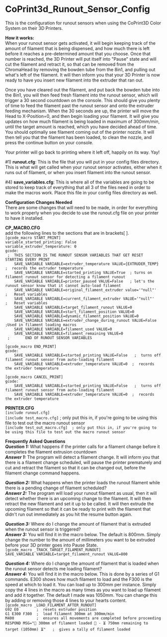 # CoPrint3d_Runout_Sensor_Config
This is the configuration for runout sensors when using the CoPrint3D Color System on their 3D Printers.

**How it works:**  
When your runout sensor gets activated, it will begin keeping track of the amount of filament that is being dispensed, and how much there is left before it reaches a pre-determined amount that you choose.  Once that number is reached, the 3D Printer will put itself into "Pause" state and will cut the filament and retract it, so that can be removed from the ChromaHead by removing the bowden tube from the 8in1, and pulling out what's left of the filament.  It will then inform you that your 3D Printer is now ready to have you insert new filament into the extruder that ran out.

Once you have cleared out the filament, and put back the bowden tube into the 8in1, you will then feed fresh filament into the runout sensor, which will trigger a 30 second countdown on the console.  This should give you plenty of time to feed the filament past the runout sensor and onto the extruder feeding mechanism.  When the 30 seconds are up, the printer will move the Head to X-Position=0, and then begin loading your filament.  It will give you updates on how much filament is being loaded in maximum of 300mm/min, until the target amount is reached, which you have decided ahead of time.  You should optimally see filament coming out of the printer nozzle.  It will then tell you that the filament has been loaded, to clean the nozzle, and press the continue button on your console.  

Your printer will go back to printing where it left off, happily on its way.  Yay!
   
#1) **runout.cfg**:  This is the file that you will put in your config files directory.  This is what will get called when your runout sensor activates, either when it runs out of filament, or when you insert filament into the runout sensor.  

#4) **save_variables.cfg**:  This is where all of the variables are going to be stored to keep track of everything that all 3 of the files need in order to make the macros work.  Place this file in your config files directory as well.

**Configuration Changes Needed**  
There are some changes that will need to be made, in order for everything to work properly when you decide to use the runout.cfg file on your printer to have it installed.  

**CP_MACRO.CFG**  
add the following lines to the sections that are in brackets[ ].  
`[gcode_macro START_PRINT]`  
`variable_started_printing: False`  
`variable_extruder_temperature: 0`  
`gcode:`  
` ;  THIS SECTION IS THE RUNOUT SENSOR VARIABLES THAT GET RESET STARTING EVERY PRINT`  
`    SAVE_VARIABLE VARIABLE=extruder_temperature VALUE={EXTRUDER_TEMP}  ;  records the extruder temperature`  
`    SAVE_VARIABLE VARIABLE=started_printing VALUE=True  ; turns on filament runout sensor for detecting a filament runout`  
`    SAVE_VARIABLE VARIABLE=printer_paused VALUE=False   ; let's the runout sensor know that it cannot auto-load filament`  
`    SAVE_VARIABLE VARIABLE=original_filament_extruder value='"null"'  ;   Reset variables`  
`    SAVE_VARIABLE VARIABLE=current_filament_extruder VALUE='"null"'   ;   Reset variables`  
`    SAVE_VARIABLE VARIABLE=target_filament_runout VALUE=0`  
`    SAVE_VARIABLE VARIABLE=start_filament_position VALUE=0`  
`    SAVE_VARIABLE VARIABLE=dynamic_filament_position VALUE=0`  
`    SAVE_VARIABLE VARIABLE=extruder_change_during_runout VALUE=False  ;Used in filament loading macros`  
`    SAVE_VARIABLE VARIABLE=filament_used VALUE=0`  
`    SAVE_VARIABLE VARIABLE=filament_remaining VALUE=0`  
` ;       END OF RUNOUT SENSOR VARIABLES`  

`[gcode_macro END_PRINT]`    
`gcode:`  
`    SAVE_VARIABLE VARIABLE=started_printing VALUE=False   ;  turns off filament runout sensor from auto-loading filament`  
`    SAVE_VARIABLE VARIABLE=extruder_temperature VALUE=0  ;  records the extruder temperature`  

`[gcode_macro CANCEL_PRINT]`  
`gcode:`  
`    SAVE_VARIABLE VARIABLE=started_printing VALUE=False   ;  turns off filament runout sensor from auto-loading filament`  
`    SAVE_VARIABLE VARIABLE=extruder_temperature VALUE=0  ;  records the extruder temperature`  

**PRINTER.CFG**  
`[include runout.cfg]`  
`[include test_macro.cfg]`  ; only put this in, if you're going to be using this file to test out the macro runout sensor  
`[include test_out_macro.cfg]  ; only put this in, if you're going to be using this file to test out the macro runout sensor`  

**Frequently Asked Questions**  
***Question 1:***  What happens if the printer calls for a filament change before it completes the filament extrusion countdown  
***Answer 1:***  The program will detect a filament change.  It will inform you that there is a filament change scheduled, will pause the printer prematurely and cut and retract the filament so that it can be changed out, before the filament change command happens.  

***Question 2:***  What happens when the printer loads the runout filament while there is a pending change of filament scheduled?  
***Answer 2:***  The program will load your runout filament as usual, then it will detect whether there is an upcoming change to the filament.  It will then retract the new filament and set it up to be called.  It will then extrude the upcoming filament so that it can be ready to print with the filament that didn't run out immediately as you hit the resume button again.  

***Question 3:***   Where do I change the amount of filament that is extruded when the runout sensor is triggered?  
***Answer 3:***  You will find it in the macro below.  The default is 800mm.  Simply change the number to the amount of millimeters you want to be extruded before your 3D printer goes into Pause State.  
`[gcode_macro _TRACK_TARGET_FILAMENT_RUNOUT]`  
`SAVE_VARIABLE VARIABLE=target_filament_runout VALUE=800`  

***Question 4:***  Where do I change the amount of filament that is loaded when the runout sensor detects me loading filament?  
***Answer 4:***  You will find it in the macro below.  This is done by a series of G1 commands.  E300 shows how much filament to load and the F300 is the speed at which to load it.  You can load up to 300mm per instance.  Simply copy the 4 lines in the macro as many times as you want to load up filament and add it together.  The default I made was 1050mm.  You can change this by adding or removing those 4 lines to your hearts content.  
`[gcode_macro _LOAD_FILAMENT_AFTER_RUNOUT]`  
`G92 E0        ;  resets extruder position`  
`G1 E300 F300  ;  load filament 300mm at 300mm/min`  
`M400          ;  ensures all movements are completed before proceeding`  
`RESPOND MSG="🔄 300mm of filament loaded 🔄 - ⏳ 750mm remaining to target (1050mm) ⏳"   ;  gives a tally of filament loaded`  

